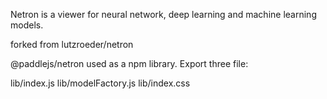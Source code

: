 Netron is a viewer for neural network, deep learning and machine learning models. 

forked from lutzroeder/netron

@paddlejs/netron used as a npm library. Export three file:

lib/index.js
lib/modelFactory.js
lib/index.css

